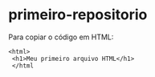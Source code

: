 # primeiro-repositorio

Para copiar o código em HTML:
```
<html>
 <h1>Meu primeiro arquivo HTML</h1>
 </html
```
